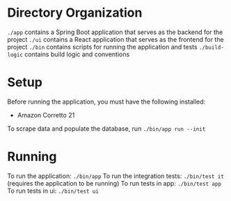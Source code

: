 # Directory Organization

`./app` contains a Spring Boot application that serves as the backend for the project
`./ui` contains a React application that serves as the frontend for the project
`./bin` contains scripts for running the application and tests
`./build-logic` contains build logic and conventions

# Setup

Before running the application, you must have the following installed:
- Amazon Corretto 21

To scrape data and populate the database, run `./bin/app run --init`

# Running

To run the application: `./bin/app`
To run the integration tests: `./bin/test it` (requires the application to be running)
To run tests in app: `./bin/test app`
To run tests in ui: `./bin/test ui`
